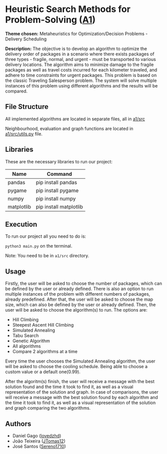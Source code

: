 # Heuristic Search Methods for Problem-Solving ([A1](a1))

**Theme chosen:** Metaheuristics for Optimization/Decision Problems - Delivery Scheduling

**Description:** The objective is to develop an algorithm to optimize the delivery order of packages in a scenario where there exists packages of three types - fragile, normal, and urgent - must be transported to various delivery locations. The algorithm aims to minimize damage to the fragile packages as well as travel costs incurred for each kilometer traveled, and adhere to time constraints for urgent packages. This problem is based on the classic Traveling Salesperson problem. The system will solve multiple instances of this problem using different algorithms and the results will be compared.

## File Structure

All implemented algorithms are located in separate files, all in [a1/src](a1/src)

Neighbourhood, evaluation and graph functions are located in [a1/src/utils.py](a1/src/utils.py) file.

## Libraries

These are the necessary libraries to run our project:

| Name               | Command               |
|--------------------|-----------------------|
|   pandas           | pip install pandas    |    
|   pygame           | pip install pygame    |
|   numpy            | pip install numpy     |
|   matplotlib       | pip install matplotlib|


## Execution

To run our project all you need to do is:

``` python3 main.py ``` on the terminal. 

Note: You need to be in ```a1/src``` directory. 

## Usage

Firstly, the user will be asked to choose the number of packages, which can be defined by the user or already defined. There is also an option to run multiple instances of the problem with different numbers of packages, already predefined. After that, the user will be asked to choose the map size, which can also be defined by the user or already defined.
Then, the user will be asked to choose the algorithm(s) to run. The options are:

 - Hill Climbing
 - Steepest Ascent Hill Climbing
 - Simulated Annealing
 - Tabu Search
 - Genetic Algorithm
 - All algorithms
 - Compare 2 algorithms at a time


Every time the user chooses the Simulated Annealing algorithm, the user will be asked to choose the cooling schedule. Being able to choose a custom value or a default one(0.99).

After the algoritm(s) finish, the user will receive a message with the best solution found and the time it took to find it, as well as a visual representation of the solution and graph. In case of comparisons, the user will receive a message with the best solution found by each algorithm and the time it took to find it, as well as a visual representation of the solution and graph comparing the two algorithms.

## Authors

- Daniel Gago ([lovedzhd](https://github.com/lovedzhd))
- João Teixeira ([JTomas12](https://github.com/JTomas12))
- José Santos ([Sereno1710](https://github.com/Sereno1710))

